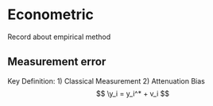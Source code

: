 # Econometric
Record about empirical method

## Measurement error  
Key Definition: 1) Classical Measurement 2) Attenuation Bias \
$$
\y_i = y_i^* + v_i
$$
